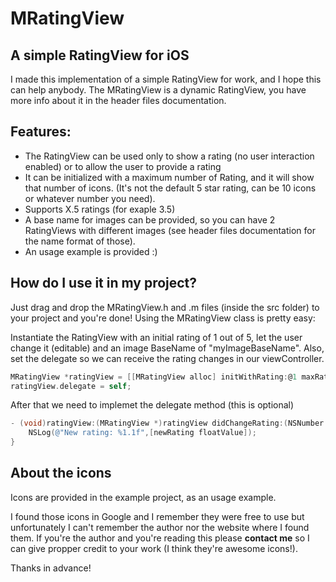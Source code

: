MRatingView
===========

A simple RatingView for iOS
---------------------------

I made this implementation of a simple RatingView for work, and I hope this can help anybody.
The MRatingView is a dynamic RatingView, you have more info about it in the header files documentation. 


Features:
---------

- The RatingView can be used only to show a rating  (no user interaction enabled) or to allow the user to provide a rating
- It can be initialized with a maximum number of Rating, and it will show that number of icons. (It's not the default 5 star rating, can be 10 icons or whatever number you need).
- Supports X.5 ratings (for exaple 3.5)
- A base name for images can be provided, so you can have 2 RatingViews with different images (see header files documentation for the name format of those).
- An usage example is provided :)


How do I use it in my project?
------------------------------

Just drag and drop the MRatingView.h and .m files (inside the src folder) to your project and you're done!
Using the MRatingView class is pretty easy:

Instantiate the RatingView with an initial rating of 1 out of 5, let the user change it (editable) and an image BaseName of "myImageBaseName". Also, set the delegate so we can receive the rating changes in our viewController.

```objective-c
MRatingView *ratingView = [[MRatingView alloc] initWithRating:@1 maxRating:5 editable:YES imageBaseName:@"myImageBaseName"];
ratingView.delegate = self;
```

After that we need to implemet the delegate method (this is optional) 

```objective-c
- (void)ratingView:(MRatingView *)ratingView didChangeRating:(NSNumber *)newRating {
    NSLog(@"New rating: %1.1f",[newRating floatValue]);
}
```


About the icons
----------------

Icons are provided in the example project, as an usage example.

I found those icons in Google and I remember they were free to use but unfortunately I can't remember the author nor the website where I found them. If you're the author and you're reading this please **contact me** so I can give propper credit to your work (I think they're awesome icons!). 

Thanks in advance! 